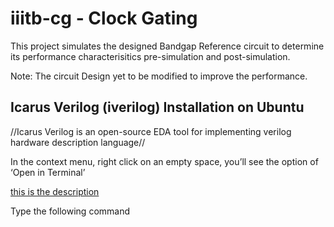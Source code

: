 # iiitb-cg - Clock Gating
This project simulates the designed Bandgap Reference circuit to determine its performance characterisitics pre-simulation and post-simulation.

Note: The circuit Design yet to be modified to improve the performance.

## Icarus Verilog (iverilog) Installation on Ubuntu
  //Icarus Verilog is an open-source EDA tool for implementing verilog hardware description language//
  
 In the context menu, right click on an empty space, you’ll see the option of ‘Open in Terminal’
 
 [this is the description](htttp://www.github.com)
 
 Type the following command
 ```html
 ```
